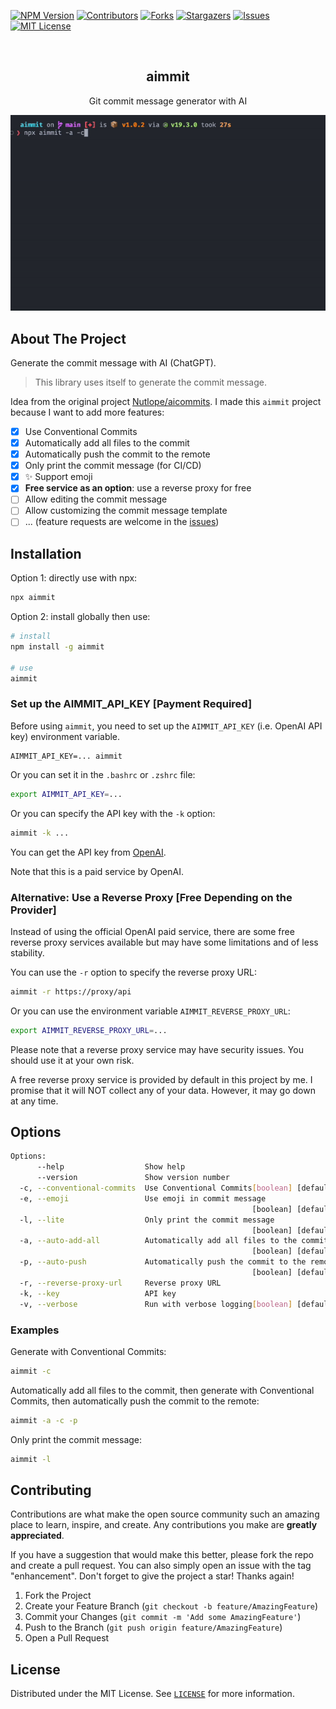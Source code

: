 <!-- PROJECT SHIELDS -->

[![NPM Version][npm-version]][npm-url]
[![Contributors][contributors-shield]][contributors-url]
[![Forks][forks-shield]][forks-url]
[![Stargazers][stars-shield]][stars-url]
[![Issues][issues-shield]][issues-url]
[![MIT License][license-shield]][license-url]

[npm-version]: https://img.shields.io/npm/v/aimmit.svg
[npm-url]: https://www.npmjs.com/package/aimmit
[contributors-shield]: https://img.shields.io/github/contributors/Songkeys/aimmit.svg
[contributors-url]: https://github.com/Songkeys/aimmit/graphs/contributors
[forks-shield]: https://img.shields.io/github/forks/Songkeys/aimmit.svg
[forks-url]: https://github.com/Songkeys/aimmit/network/members
[stars-shield]: https://img.shields.io/github/stars/Songkeys/aimmit.svg
[stars-url]: https://github.com/Songkeys/aimmit/stargazers
[issues-shield]: https://img.shields.io/github/issues/Songkeys/aimmit.svg
[issues-url]: https://github.com/Songkeys/aimmit/issues
[license-shield]: https://img.shields.io/github/license/Songkeys/aimmit.svg
[license-url]: https://github.com/Songkeys/aimmit/blob/master/LICENSE.txt

<!-- PROJECT LOGO -->

<br />
<div align="center">

  <h2 align="center">aimmit</h2>

  <p align="center">
    Git commit message generator with AI
  </p>
  
  <img src="images/demo.gif" alt="Demo">
</div>

## About The Project

Generate the commit message with AI (ChatGPT).

> This library uses itself to generate the commit message.

Idea from the original project [Nutlope/aicommits](https://github.com/Nutlope/aicommits). I made this `aimmit` project because I want to add more features:

- [x] Use Conventional Commits
- [x] Automatically add all files to the commit
- [x] Automatically push the commit to the remote
- [x] Only print the commit message (for CI/CD)
- [x] ✨ Support emoji
- [x] **Free service as an option**: use a reverse proxy for free
- [ ] Allow editing the commit message
- [ ] Allow customizing the commit message template
- [ ] ... (feature requests are welcome in the [issues](https://github.com/Songkeys/aimmit/issues))

## Installation

Option 1: directly use with npx:

```bash
npx aimmit
```

Option 2: install globally then use:

```bash
# install
npm install -g aimmit

# use
aimmit
```

### Set up the AIMMIT_API_KEY [Payment Required]

Before using `aimmit`, you need to set up the `AIMMIT_API_KEY` (i.e. OpenAI API key) environment variable.

```
AIMMIT_API_KEY=... aimmit
```

Or you can set it in the `.bashrc` or `.zshrc` file:

```bash
export AIMMIT_API_KEY=...
```

Or you can specify the API key with the `-k` option:

```bash
aimmit -k ...
```

You can get the API key from [OpenAI](https://openai.com/).

Note that this is a paid service by OpenAI.

### Alternative: Use a Reverse Proxy [Free Depending on the Provider]

Instead of using the official OpenAI paid service, there are some free reverse proxy services available but may have some limitations and of less stability.

You can use the `-r` option to specify the reverse proxy URL:

```bash
aimmit -r https://proxy/api
```

Or you can use the environment variable `AIMMIT_REVERSE_PROXY_URL`:

```bash
export AIMMIT_REVERSE_PROXY_URL=...
```

Please note that a reverse proxy service may have security issues. You should use it at your own risk.

A free reverse proxy service is provided by default in this project by me. I promise that it will NOT collect any of your data. However, it may go down at any time.

## Options

```bash
Options:
      --help                  Show help                                [boolean]
      --version               Show version number                      [boolean]
  -c, --conventional-commits  Use Conventional Commits[boolean] [default: false]
  -e, --emoji                 Use emoji in commit message
                                                      [boolean] [default: false]
  -l, --lite                  Only print the commit message
                                                      [boolean] [default: false]
  -a, --auto-add-all          Automatically add all files to the commit
                                                      [boolean] [default: false]
  -p, --auto-push             Automatically push the commit to the remote
                                                      [boolean] [default: false]
  -r, --reverse-proxy-url     Reverse proxy URL                         [string]
  -k, --key                   API key                                   [string]
  -v, --verbose               Run with verbose logging[boolean] [default: false]
```

### Examples

Generate with Conventional Commits:

```bash
aimmit -c
```

Automatically add all files to the commit, then generate with Conventional Commits, then automatically push the commit to the remote:

```bash
aimmit -a -c -p
```

Only print the commit message:

```bash
aimmit -l
```

## Contributing

Contributions are what make the open source community such an amazing place to learn, inspire, and create. Any contributions you make are **greatly appreciated**.

If you have a suggestion that would make this better, please fork the repo and create a pull request. You can also simply open an issue with the tag "enhancement".
Don't forget to give the project a star! Thanks again!

1. Fork the Project
2. Create your Feature Branch (`git checkout -b feature/AmazingFeature`)
3. Commit your Changes (`git commit -m 'Add some AmazingFeature'`)
4. Push to the Branch (`git push origin feature/AmazingFeature`)
5. Open a Pull Request

## License

Distributed under the MIT License. See [`LICENSE`](LICENSE) for more information.
